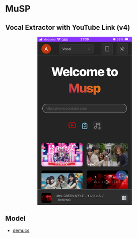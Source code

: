 # MuSP

## Vocal Extractor with YouTube Link (v4)

<div style="display: flex; justify-content: center; gap: 10px;">
  <img src="imgs/mobile-dark-v4.PNG" alt="alt text" width="300">
</div>

## Model

- [demucs](https://github.com/facebookresearch/demucs)
